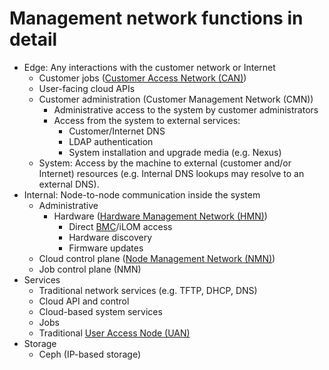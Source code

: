 # Management network functions in detail

* Edge: Any interactions with the customer network or Internet
  * Customer jobs ([Customer Access Network (CAN)](../../../../glossary.md#customer-access-network-can))
  * User-facing cloud APIs
  * Customer administration (Customer Management Network (CMN))
    * Administrative access to the system by customer administrators
    * Access from the system to external services:
      * Customer/Internet DNS
      * LDAP authentication
      * System installation and upgrade media (e.g. Nexus)
  * System: Access by the machine to external (customer and/or Internet) resources (e.g. Internal DNS lookups may resolve to an external DNS).
* Internal: Node-to-node communication inside the system
  * Administrative
    * Hardware ([Hardware Management Network (HMN)](../../../../glossary.md#hardware-management-network-hmn))
      * Direct [BMC](../../../../glossary.md#baseboard-management-controller-bmc)/iLOM access
      * Hardware discovery
      * Firmware updates
  * Cloud control plane ([Node Management Network (NMN)](../../../../glossary.md#node-management-network-nmn))
  * Job control plane (NMN)
* Services
  * Traditional network services (e.g. TFTP, DHCP, DNS)
  * Cloud API and control
  * Cloud-based system services
  * Jobs
  * Traditional [User Access Node (UAN)](../../../../glossary.md#user-access-node-uan)
* Storage
  * Ceph (IP-based storage)
